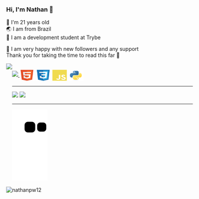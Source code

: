 ### Hi, I'm Nathan 👋 
<!-- <div style="margin-left: 10px"> -->
🎈 I'm 21 years old <br>
🌏 I am from Brazil <br>
💚 I am a development student at Trybe <br>

🐧 I am very happy with new followers and any support 
    <br> Thank you for taking the time to read this far 🤍
<!-- <div/> -->

  <a href="https://github.com/nathanpw12">
    <img align="left" height="180em" src="https://github-readme-stats.vercel.app/api?username=nathanpw12&show_icons=true&theme=chartreuse-dark&include_all_commits=true&count_private=true"/> <img align="space-around" height="180em"  src="https://github-readme-stats.vercel.app/api/top-langs/?username=nathanpw12&layout=compact&langs_count=7&theme=chartreuse-dark"/>
</div>  


<div style="display: inline-block"><br>
  <img align="center" alt="Rafa-HTML" height="30" width="40" src="https://raw.githubusercontent.com/devicons/devicon/master/icons/html5/html5-original.svg">
  <img align="center" alt="Rafa-CSS" height="30" width="40" src="https://raw.githubusercontent.com/devicons/devicon/master/icons/css3/css3-original.svg">
  <img align="center" alt="Rafa-Js" height="30" width="40" src="https://raw.githubusercontent.com/devicons/devicon/master/icons/javascript/javascript-plain.svg">
  <img align="center" alt="Rafa-Python" height="30" width="40" src="https://raw.githubusercontent.com/devicons/devicon/master/icons/python/python-original.svg">
</div>

---

  <div> 
   <a href = "mailto:nathanvitor38@gmail.com"><img src="https://img.shields.io/badge/Gmail-D14836?style=for-the-badge&logo=gmail&logoColor=white" target="_blank"></a>
  <a href="https://www.linkedin.com/in/nathan-vitor-22b5901b8/" target="_blank"><img src="https://img.shields.io/badge/-LinkedIn-%230077B5?style=for-the-badge&logo=linkedin&logoColor=white" target="_blank"></a>    
</div>

---

![Snake animation](https://github.com/nathanpw12/nathanpw12/blob/output/github-contribution-grid-snake.svg)

<img src="https://komarev.com/ghpvc/?username=nathanpw12&color=green" alt="nathanpw12" /> 
<div>
  
